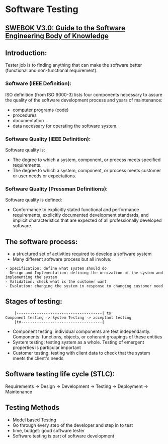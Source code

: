 # Software Testing

## [SWEBOK V3.0: Guide to the Software Engineering Body of Knowledge](https://ieeecs-media.computer.org/media/education/swebok/swebok-v3.pdf)
## Introduction:
Tester job is to finding anything that can make the software better (functional and non-functional requirement).
### Software (IEEE Definition):
ISO definition (from ISO 9000-3) lists four components necessary to assure the quality of the software development process and years of maintenance:
- computer programs (code)
- procedures
- documentation
- data necessary for operating the software system.

### Software Quality (IEEE Definition):
Software quality is:
- The degree to which a system, component, or process meets specified requirements.
- The degree to which a system, component, or process meets customer or user needs or expectations.

### Software Quality (Pressman Definitions):
Software quality is defined:
- Conformance to explicitly stated functional and performance requirements, explicitly documented development standards, and implicit characteristics that are expected of all professionally developed software.

## The software process:
- a structured set of activities required to develop a software system
- Many different software process but all involve:
```
- Specification: define what system should do
- Design and Implementation: defining the ornization of the system and implementing the system
- Validation: check what is the customer want 
- Evolution: changing the system in response to changing customer need 
```
## Stages of testing:
```
	|--------------------------------------| to
Component testing -> System Testing -> acceptant testing
	|to------------------------------------|
```
- Component testing: individual components are test independantly. Components: functions, objects, or coherant groupings of these entities
- System testing: testing system as a whole. Testing of emergent properties is particular important
- Customer testing: testing with client data to check that the system meets the client's needs

## Software testing life cycle (STLC):
Requirements -> Design -> Development -> Testing -> Deployment -> Maintenance

## Testing Methods
- Model based Testing
- Go through every step of the developer and step in to test
- time, budget: good software tester
- Software testing is part of software development